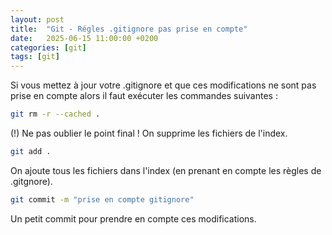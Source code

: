 ```yaml
---
layout: post
title:  "Git - Régles .gitignore pas prise en compte"
date:   2025-06-15 11:00:00 +0200
categories: [git]
tags: [git]
---
```


Si vous mettez à jour votre .gitignore et que ces modifications ne sont pas prise en compte alors il faut exécuter les commandes suivantes :

```bash
git rm -r --cached .
```
(!) Ne pas oublier le point final !
On supprime les fichiers de l'index.

```bash
git add .
```
On ajoute tous les fichiers dans l'index (en prenant en compte les règles de .gitgnore).

```bash
git commit -m "prise en compte gitignore"
```
Un petit commit pour prendre en compte ces modifications.
